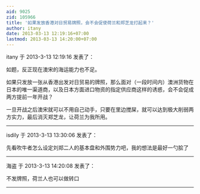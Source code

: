 ```yaml
---
aid: 9025
zid: 105966
title: '如果发放香港对日贸易牌照，会不会促使荷兰和郑芝龙打起来？'
author: itany
date: 2013-03-13 12:19:16+07:00
lastmod: 2013-03-13 14:20:00+07:00
---
```


itany 于 2013-3-13 12:19:16 发表了：

如题，反正现在澳宋的海运能力也不足。

如果只发放一张从香港出发对日贸易的牌照，那么面对（一段时间内）澳洲货物在日本的唯一渠道商，以及日本方面进口物资的指定供应商这样的诱惑，会不会促成两方提前一年开战？

一旦开战之后澳宋就可以不用自己动手，只要在里边搅屎，就可以达到极大削弱两方实力，最后消灭郑芝龙，让荷兰为我所用。

---------

isdily 于 2013-3-13 13:30:06 发表了：

先看吹牛者怎么设定刘郑二人的基本盘和外围势力吧，我的想法是最好一勺脍了

---------

海盗 于 2013-3-13 14:20:08 发表了：

不发牌照，荷兰人也可以做转口

---------

